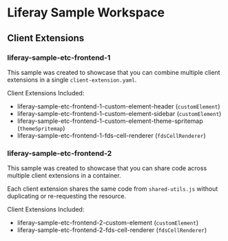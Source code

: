 # Liferay Sample Workspace

## Client Extensions

### liferay-sample-etc-frontend-1

This sample was created to showcase that you can combine multiple client extensions in a single `client-extension.yaml`.

Client Extensions Included:
- liferay-sample-etc-frontend-1-custom-element-header (`customElement`)
- liferay-sample-etc-frontend-1-custom-element-sidebar (`customElement`)
- liferay-sample-etc-frontend-1-custom-element-theme-spritemap (`themeSpritemap`)
- liferay-sample-etc-frontend-1-fds-cell-renderer (`fdsCellRenderer`)

### liferay-sample-etc-frontend-2

This sample was created to showcase that you can share code across multiple client extensions in a container.

Each client extension shares the same code from `shared-utils.js` without duplicating or re-requesting the resource.

Client Extensions Included:
- liferay-sample-etc-frontend-2-custom-element (`customElement`)
- liferay-sample-etc-frontend-2-fds-cell-renderer (`fdsCellRenderer`)